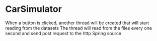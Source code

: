 # CarSimulator

When a button is clicked, another thread will be created that will start reading from the datasets
The thread will read from the files every one second and send post request to the http Spring source

